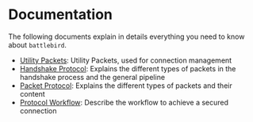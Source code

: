 # Documentation

The following documents explain in details everything you need to know about `battlebird`.

- [Utility Packets](./utility.md): Utility Packets, used for connection management
- [Handshake Protocol](./handshake.md): Explains the different types of packets in the handshake process and the general pipeline
- [Packet Protocol](./packets.md): Explains the different types of packets and their content
- [Protocol Workflow](./protocol.md): Describe the workflow to achieve a secured connection

